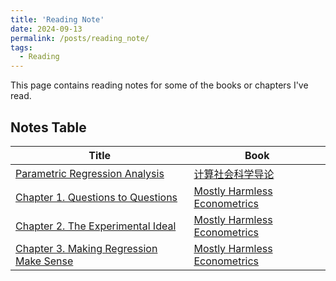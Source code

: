 ```yaml
---
title: 'Reading Note'
date: 2024-09-13
permalink: /posts/reading_note/
tags:
  - Reading
---
```

This page contains reading notes for some of the books or chapters I've read.

## Notes Table

|        Title         |         Book         |                 
| -------------------- | -------------------- |
| [Parametric Regression Analysis](https://leahxqing.github.io/posts/notes/CS.md) | [计算社会科学导论](https://book.douban.com/subject/36603927/) |
| [Chapter 1. Questions to Questions](http://leahxqing.github.io/posts/notes/hameless_01.md) | [Mostly Harmless Econometrics](https://www.mostlyharmlesseconometrics.com/) |
| [Chapter 2. The Experimental Ideal](http://leahxqing.github.io/posts/notes/hameless_02.md) | [Mostly Harmless Econometrics](https://www.mostlyharmlesseconometrics.com/) |
| [Chapter 3. Making Regression Make Sense](http://leahxqing.github.io/posts/notes/hameless_03.md) | [Mostly Harmless Econometrics](https://www.mostlyharmlesseconometrics.com/) |
